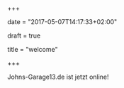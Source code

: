 +++

date = "2017-05-07T14:17:33+02:00"

draft = true

title = "welcome"


+++



Johns-Garage13.de ist jetzt online!
